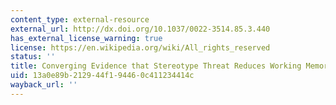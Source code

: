 ```yaml
---
content_type: external-resource
external_url: http://dx.doi.org/10.1037/0022-3514.85.3.440
has_external_license_warning: true
license: https://en.wikipedia.org/wiki/All_rights_reserved
status: ''
title: Converging Evidence that Stereotype Threat Reduces Working Memory Capacity
uid: 13a0e89b-2129-44f1-9446-0c411234414c
wayback_url: ''
---
```

